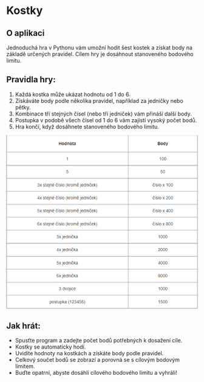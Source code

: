 # Kostky

## O aplikaci
Jednoduchá hra v Pythonu vám umožní hodit šest kostek a získat body na základě určených pravidel. Cílem hry je dosáhnout stanoveného bodového limitu.

## Pravidla hry:
1. Každá kostka může ukázat hodnotu od 1 do 6.
2. Získáváte body podle několika pravidel, například za jedničky nebo pětky.
3. Kombinace tří stejných čísel (nebo tří jedniček) vám přináší další body.
4. Postupka v podobě všech čísel od 1 do 6 vám zajistí vysoký počet bodů.
5. Hra končí, když dosáhnete stanoveného bodového limitu.

![Bodování](https://github.com/Ihura42/Kostky/blob/master/Kostky-pravidla.png)

## Jak hrát:
- Spusťte program a zadejte počet bodů potřebných k dosažení cíle.
- Kostky se automaticky hodí.
- Uvidíte hodnoty na kostkách a získáte body podle pravidel.
- Celkový součet bodů se zobrazí a porovná se s cílovým bodovým limitem.
- Buďte opatrní, abyste dosáhli cílového bodového limitu a vyhráli!

